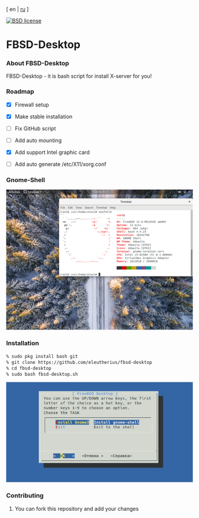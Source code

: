 [ en | [ru](doc/README-ru.md) ]


[![BSD license](https://img.shields.io/pypi/l/flask.svg)](
https://github.com/eleutherius/fbsd-desktop/blob/master/LICENSE)

# FBSD-Desktop

###  About FBSD-Desktop

FBSD-Desktop - it is bash script for install X-server for you!

### Roadmap

- [x]  Firewall setup
- [x]  Make stable installation
- [ ]  Fix GitHub script
- [ ]  Add auto mounting
- [x]  Add support Intel graphic card
- [ ]  Add auto generate /etc/X11/xorg.conf


### Gnome-Shell

[![Gnome-Shell](https://github.com/eleutherius/fbsd-desktop/blob/master/doc/gnome.png)](
https://github.com/eleutherius/fbsd-desktop/blob/master/doc/gnome.png)

### Installation

```
% sudo pkg install bash git
% git clone https://github.com/eleutherius/fbsd-desktop
% cd fbsd-desktop
% sudo bash fbsd-desktop.sh
```

[![Screen](https://github.com/eleutherius/fbsd-desktop/blob/master/doc/screen.png)](
https://github.com/eleutherius/fbsd-desktop/blob/master/doc/screen.png)

### Contributing

1. You can fork this repository and add your changes



